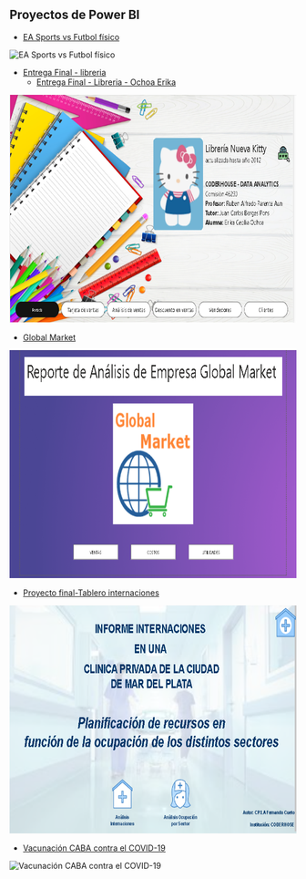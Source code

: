 ## Proyectos de Power BI

- <a href="EA Sports vs Futbol físico.pdf">EA Sports vs Futbol físico</a>
<img src="EA Sports vs Futbol físico.PNG" alt="EA Sports vs Futbol físico" width="700" height="400">

- <a href="Entrega Final - libreria.pdf">Entrega Final - libreria</a>
  - <a href="Entrega Final - Libreria - Ochoa Erika.pdf">Entrega Final - Libreria - Ochoa Erika</a>
<img src="Entrega Final - libreria.PNG" alt="Entrega Final - libreria" width="700" height="400">
           
- <a href="Global Market.pdf">Global Market</a>
<img src="Global Market.PNG" alt="Global Market" width="700" height="400">

- <a href="proyecto-final-tablero-internaciones.pdf">Proyecto final-Tablero internaciones</a>
<img src="proyecto-final-tablero-internaciones.PNG" alt="Proyecto final-Tablero internaciones" width="700" height="400">

 - <a href="Vacunación CABA contra el COVID-19.pdf">Vacunación CABA contra el COVID-19</a>
 <img src="Vacunación CABA contra el COVID-19.PNG" alt="Vacunación CABA contra el COVID-19" width="700" height="400">
